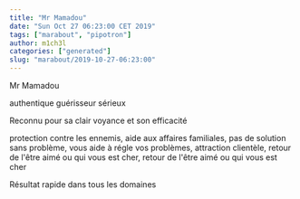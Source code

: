 ```yaml
---
title: "Mr Mamadou"
date: "Sun Oct 27 06:23:00 CET 2019"
tags: ["marabout", "pipotron"]
author: m1ch3l
categories: ["generated"]
slug: "marabout/2019-10-27-06:23:00"
---
```


Mr Mamadou

authentique guérisseur sérieux

Reconnu pour sa clair voyance et son efficacité

protection contre les ennemis, aide aux affaires familiales, pas de solution sans problème, vous aide à régle vos problèmes, attraction clientèle, retour de l'être aimé ou qui vous est cher, retour de l'être aimé ou qui vous est cher

Résultat rapide dans tous les domaines
